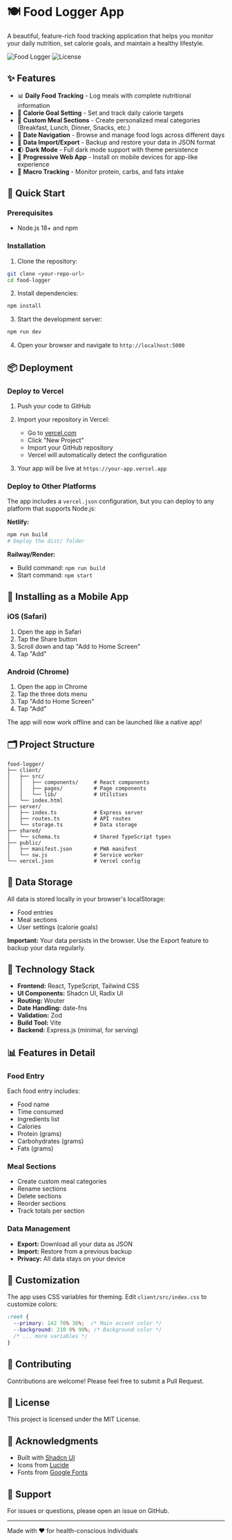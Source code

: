 # 🍽️ Food Logger App

A beautiful, feature-rich food tracking application that helps you monitor your daily nutrition, set calorie goals, and maintain a healthy lifestyle.

![Food Logger](https://img.shields.io/badge/version-1.0.0-green.svg)
![License](https://img.shields.io/badge/license-MIT-blue.svg)

## ✨ Features

- 📊 **Daily Food Tracking** - Log meals with complete nutritional information
- 🎯 **Calorie Goal Setting** - Set and track daily calorie targets
- 🍳 **Custom Meal Sections** - Create personalized meal categories (Breakfast, Lunch, Dinner, Snacks, etc.)
- 📅 **Date Navigation** - Browse and manage food logs across different days
- 💾 **Data Import/Export** - Backup and restore your data in JSON format
- 🌓 **Dark Mode** - Full dark mode support with theme persistence
- 📱 **Progressive Web App** - Install on mobile devices for app-like experience
- 💪 **Macro Tracking** - Monitor protein, carbs, and fats intake

## 🚀 Quick Start

### Prerequisites

- Node.js 18+ and npm

### Installation

1. Clone the repository:
```bash
git clone <your-repo-url>
cd food-logger
```

2. Install dependencies:
```bash
npm install
```

3. Start the development server:
```bash
npm run dev
```

4. Open your browser and navigate to `http://localhost:5000`

## 📦 Deployment

### Deploy to Vercel

1. Push your code to GitHub

2. Import your repository in Vercel:
   - Go to [vercel.com](https://vercel.com)
   - Click "New Project"
   - Import your GitHub repository
   - Vercel will automatically detect the configuration

3. Your app will be live at `https://your-app.vercel.app`

### Deploy to Other Platforms

The app includes a `vercel.json` configuration, but you can deploy to any platform that supports Node.js:

**Netlify:**
```bash
npm run build
# Deploy the dist/ folder
```

**Railway/Render:**
- Build command: `npm run build`
- Start command: `npm start`

## 📱 Installing as a Mobile App

### iOS (Safari)
1. Open the app in Safari
2. Tap the Share button
3. Scroll down and tap "Add to Home Screen"
4. Tap "Add"

### Android (Chrome)
1. Open the app in Chrome
2. Tap the three dots menu
3. Tap "Add to Home Screen"
4. Tap "Add"

The app will now work offline and can be launched like a native app!

## 🗂️ Project Structure

```
food-logger/
├── client/
│   ├── src/
│   │   ├── components/     # React components
│   │   ├── pages/          # Page components
│   │   └── lib/            # Utilities
│   └── index.html
├── server/
│   ├── index.ts            # Express server
│   ├── routes.ts           # API routes
│   └── storage.ts          # Data storage
├── shared/
│   └── schema.ts           # Shared TypeScript types
├── public/
│   ├── manifest.json       # PWA manifest
│   └── sw.js               # Service worker
└── vercel.json             # Vercel config
```

## 💾 Data Storage

All data is stored locally in your browser's localStorage:
- Food entries
- Meal sections
- User settings (calorie goals)

**Important:** Your data persists in the browser. Use the Export feature to backup your data regularly.

## 🔧 Technology Stack

- **Frontend:** React, TypeScript, Tailwind CSS
- **UI Components:** Shadcn UI, Radix UI
- **Routing:** Wouter
- **Date Handling:** date-fns
- **Validation:** Zod
- **Build Tool:** Vite
- **Backend:** Express.js (minimal, for serving)

## 📊 Features in Detail

### Food Entry
Each food entry includes:
- Food name
- Time consumed
- Ingredients list
- Calories
- Protein (grams)
- Carbohydrates (grams)
- Fats (grams)

### Meal Sections
- Create custom meal categories
- Rename sections
- Delete sections
- Reorder sections
- Track totals per section

### Data Management
- **Export:** Download all your data as JSON
- **Import:** Restore from a previous backup
- **Privacy:** All data stays on your device

## 🎨 Customization

The app uses CSS variables for theming. Edit `client/src/index.css` to customize colors:

```css
:root {
  --primary: 142 76% 36%;  /* Main accent color */
  --background: 210 0% 98%; /* Background color */
  /* ... more variables */
}
```

## 🤝 Contributing

Contributions are welcome! Please feel free to submit a Pull Request.

## 📝 License

This project is licensed under the MIT License.

## 🙏 Acknowledgments

- Built with [Shadcn UI](https://ui.shadcn.com/)
- Icons from [Lucide](https://lucide.dev/)
- Fonts from [Google Fonts](https://fonts.google.com/)

## 📧 Support

For issues or questions, please open an issue on GitHub.

---

Made with ❤️ for health-conscious individuals
